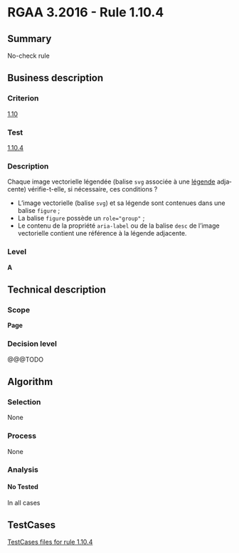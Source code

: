 # RGAA 3.2016 - Rule 1.10.4

## Summary
No-check rule


## Business description

### Criterion
[1.10](http://references.modernisation.gouv.fr/rgaa-accessibilite/criteres.html#crit-1-10)

### Test
[1.10.4](http://references.modernisation.gouv.fr/rgaa-accessibilite/criteres.html#test-1-10-4)

### Description
<div lang="fr">Chaque image vectorielle l&#xE9;gend&#xE9;e (balise <code lang="en">svg</code> associ&#xE9;e &#xE0; une <a href="http://references.modernisation.gouv.fr/rgaa-accessibilite/glossaire.html#lgende-dimage">l&#xE9;gende</a> adjacente) v&#xE9;rifie-t-elle, si n&#xE9;cessaire, ces conditions&nbsp;? <ul><li>L&#x2019;image vectorielle (balise <code lang="en">svg</code>) et sa l&#xE9;gende sont contenues dans une balise <code lang="en">figure</code>&nbsp;;</li> <li>La balise <code lang="en">figure</code> poss&#xE8;de un <code lang="en">role="group"</code>&nbsp;;</li> <li>Le contenu de la propri&#xE9;t&#xE9; <code lang="en">aria-label</code> ou de la balise <code lang="en">desc</code> de l&#x2019;image vectorielle contient une r&#xE9;f&#xE9;rence &#xE0; la l&#xE9;gende adjacente.</li> </ul></div>

### Level
**A**


## Technical description

### Scope
**Page**

### Decision level
@@@TODO


## Algorithm

### Selection
None

### Process
None

### Analysis

#### No Tested
In all cases


##  TestCases

[TestCases files for rule 1.10.4](https://github.com/Asqatasun/Asqatasun/tree/RGAA_3.2016/rules/rules-rgaa3.2016/src/test/resources/testcases/rgaa32016/Rgaa32016Rule011004/)



